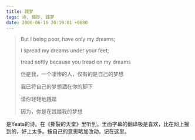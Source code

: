 ```yaml
---
title: 践梦
tags: 诗, 摘抄, 践梦
date: 2006-06-16 20:19:01 +0800
---
```


> But I being poor, have only my dreams;
> 
> I spread my dreams under your feet;
> 
> tread softly because you tread on my dreams
> 
> 
> 但是我，一个凄惨的人，仅有的是自己的梦想
> 
> 我已将自己的梦想洒在你的脚下
> 
> 请你轻轻地践踏
> 
> 因为，你是在践踏我的梦想

是Yeats的诗。在《撕裂的天堂》里听到。里面字幕的翻译极是喜欢，比在网上搜到的，好上太多。按自己的意思略加改动，记在这里。

